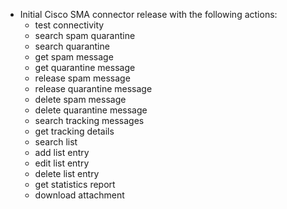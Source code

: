 * Initial Cisco SMA connector release with the following actions:
  * test connectivity
  * search spam quarantine
  * search quarantine
  * get spam message
  * get quarantine message
  * release spam message
  * release quarantine message
  * delete spam message
  * delete quarantine message
  * search tracking messages
  * get tracking details
  * search list
  * add list entry
  * edit list entry
  * delete list entry
  * get statistics report
  * download attachment

